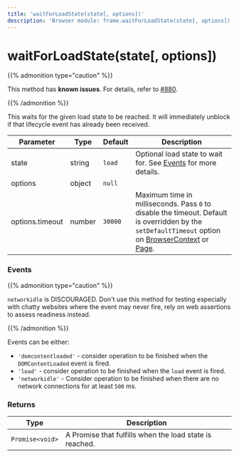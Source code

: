 ```yaml
---
title: 'waitForLoadState(state[, options])'
description: 'Browser module: frame.waitForLoadState(state[, options]) method'
---
```


# waitForLoadState(state[, options])

{{% admonition type="caution" %}}

This method has **known issues**. For details, refer to [#880](https://github.com/grafana/xk6-browser/issues/880).

{{% /admonition %}}

This waits for the given load state to be reached. It will immediately unblock if that lifecycle event has already been received.

<TableWithNestedRows>

| Parameter       | Type   | Default | Description                                                                                                                                                                                                                                                                                                                                   |
| --------------- | ------ | ------- | --------------------------------------------------------------------------------------------------------------------------------------------------------------------------------------------------------------------------------------------------------------------------------------------------------------------------------------------- |
| state           | string | `load`  | Optional load state to wait for. See [Events](#events) for more details.                                                                                                                                                                                                                                                                      |
| options         | object | `null`  |                                                                                                                                                                                                                                                                                                                                               |
| options.timeout | number | `30000` | Maximum time in milliseconds. Pass `0` to disable the timeout. Default is overridden by the `setDefaultTimeout` option on [BrowserContext](https://grafana.com/docs/k6/<K6_VERSION>/javascript-api/k6-browser/browsercontext/) or [Page](https://grafana.com/docs/k6/<K6_VERSION>/javascript-api/k6-browser/page/). |

</TableWithNestedRows>

### Events

{{% admonition type="caution" %}}

`networkidle` is DISCOURAGED. Don't use this method for testing especially with chatty websites where the event may never fire, rely on web assertions to assess readiness instead.

{{% /admonition %}}

Events can be either:

- `'domcontentloaded'` - consider operation to be finished when the `DOMContentLoaded` event is fired.
- `'load'` - consider operation to be finished when the `load` event is fired.
- `'networkidle'` - Consider operation to be finished when there are no network connections for at least `500` ms.

### Returns

| Type            | Description                                             |
| --------------- | ------------------------------------------------------- |
| `Promise<void>` | A Promise that fulfills when the load state is reached. |
